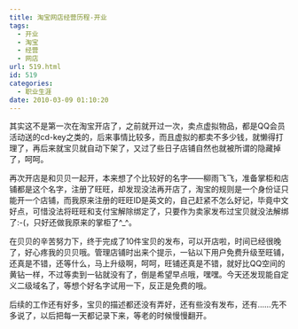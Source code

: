 ```yaml
---
title: 淘宝网店经营历程-开业
tags:
  - 开业
  - 淘宝
  - 经营
  - 网店
url: 519.html
id: 519
categories:
  - 职业生涯
date: 2010-03-09 01:10:20
---
```


其实这不是第一次在淘宝开店了，之前就开过一次，卖点虚拟物品，都是QQ会员活动送的cd-key之类的，后来事情比较多，而且虚拟的都卖不多少钱，就懒得打理了，再后来就宝贝就自动下架了，又过了些日子店铺自然也就被所谓的隐藏掉了，呵呵。  

再次开店是和贝贝一起开，本来想了个比较好的名字——柳雨飞飞，准备掌柜和店铺都是这个名字，注册了旺旺，却发现没法再开店了，淘宝的规则是一个身份证只能开一个店铺，而我原来注册的旺旺ID是英文的，自己赶紧不怎么好记，毕竟中文好点，可惜没法将旺旺和支付宝解除绑定了，只要作为卖家发布过宝贝就没法解绑了:-(，只好还做我原来的掌柜了^_^。  

在贝贝的辛苦努力下，终于完成了10件宝贝的发布，可以开店啦，时间已经很晚了，好心疼我的贝贝哦。管理店铺时出来个提示，一钻以下用户免费升级至旺铺，还真是不错，还等什么，马上升级啊，呵呵，旺铺还真是不错，就好比QQ空间的黄钻一样，不过等卖到一钻就没有了，倒是希望早点哦，嘿嘿。今天还发现能自定义二级域名了，等想个好名字试用一下，反正是免费的哦。  

后续的工作还有好多，宝贝的描述都还没有弄好，还有些没有发布，还有……先不多说了，以后把每一天都记录下来，等老的时候慢慢翻开。